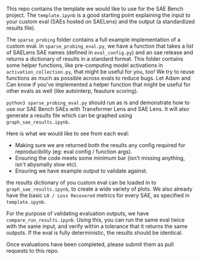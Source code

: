 This repo contains the template we would like to use for the SAE Bench project. The `template.ipynb` is a good starting point explaining the input to your custom eval (SAEs hosted on SAELens) and the output (a standardized results file).

The `sparse_probing` folder contains a full example implementation of a custom eval. In `sparse_probing_eval.py`, we have a function that takes a list of SAELens SAE names (defined in `eval_config.py`) and an sae release and returns a dictionary of results in a standard format. This folder contains some helper functions, like pre-computing model activations in `activation_collection.py`, that might be useful for you, too! We try to reuse functions as much as possible across evals to reduce bugs. Let Adam and Can know if you've implemented a helper function that might be useful for other evals as well (like autointerp, feauture scoring). 

`python3 sparse_probing_eval.py` should run as is and demonstrate how to use our SAE Bench SAEs with Transformer Lens and SAE Lens. It will also generate a results file which can be graphed using `graph_sae_results.ipynb`.

Here is what we would like to see from each eval:

- Making sure we are returned both the results any config required for reproducibility (eg: eval config / function args).
- Ensuring the code meets some minimum bar (isn't missing anything, isn't abysmally slow etc).
- Ensuring we have example output to validate against.

the results dictionary of you custom eval can be loaded in to `graph_sae_results.ipynb`, to create a wide variety of plots. We also already have the basic `L0 / Loss Recovered` metrics for every SAE, as specified in `template.ipynb`.

For the purpose of validating evaluation outputs, we have `compare_run_results.ipynb`. Using this, you can run the same eval twice with the same input, and verify within a tolerance that it returns the same outputs. If the eval is fully deterministic, the results should be identical.

Once evaluations have been completed, please submit them as pull requests to this repo.
